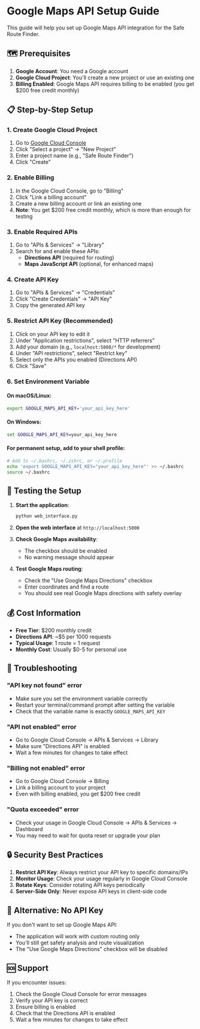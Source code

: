 # Google Maps API Setup Guide

This guide will help you set up Google Maps API integration for the Safe Route Finder.

## 🗺️ Prerequisites

1. **Google Account**: You need a Google account
2. **Google Cloud Project**: You'll create a new project or use an existing one
3. **Billing Enabled**: Google Maps API requires billing to be enabled (you get $200 free credit monthly)

## 📋 Step-by-Step Setup

### 1. Create Google Cloud Project

1. Go to [Google Cloud Console](https://console.cloud.google.com/)
2. Click "Select a project" → "New Project"
3. Enter a project name (e.g., "Safe Route Finder")
4. Click "Create"

### 2. Enable Billing

1. In the Google Cloud Console, go to "Billing"
2. Click "Link a billing account"
3. Create a new billing account or link an existing one
4. **Note**: You get $200 free credit monthly, which is more than enough for testing

### 3. Enable Required APIs

1. Go to "APIs & Services" → "Library"
2. Search for and enable these APIs:
   - **Directions API** (required for routing)
   - **Maps JavaScript API** (optional, for enhanced maps)

### 4. Create API Key

1. Go to "APIs & Services" → "Credentials"
2. Click "Create Credentials" → "API Key"
3. Copy the generated API key

### 5. Restrict API Key (Recommended)

1. Click on your API key to edit it
2. Under "Application restrictions", select "HTTP referrers"
3. Add your domain (e.g., `localhost:5000/*` for development)
4. Under "API restrictions", select "Restrict key"
5. Select only the APIs you enabled (Directions API)
6. Click "Save"

### 6. Set Environment Variable

#### On macOS/Linux:
```bash
export GOOGLE_MAPS_API_KEY='your_api_key_here'
```

#### On Windows:
```cmd
set GOOGLE_MAPS_API_KEY=your_api_key_here
```

#### For permanent setup, add to your shell profile:
```bash
# Add to ~/.bashrc, ~/.zshrc, or ~/.profile
echo 'export GOOGLE_MAPS_API_KEY="your_api_key_here"' >> ~/.bashrc
source ~/.bashrc
```

## 🚀 Testing the Setup

1. **Start the application**:
   ```bash
   python web_interface.py
   ```

2. **Open the web interface** at `http://localhost:5000`

3. **Check Google Maps availability**:
   - The checkbox should be enabled
   - No warning message should appear

4. **Test Google Maps routing**:
   - Check the "Use Google Maps Directions" checkbox
   - Enter coordinates and find a route
   - You should see real Google Maps directions with safety overlay

## 💰 Cost Information

- **Free Tier**: $200 monthly credit
- **Directions API**: ~$5 per 1000 requests
- **Typical Usage**: 1 route = 1 request
- **Monthly Cost**: Usually $0-5 for personal use

## 🔧 Troubleshooting

### "API key not found" error
- Make sure you set the environment variable correctly
- Restart your terminal/command prompt after setting the variable
- Check that the variable name is exactly `GOOGLE_MAPS_API_KEY`

### "API not enabled" error
- Go to Google Cloud Console → APIs & Services → Library
- Make sure "Directions API" is enabled
- Wait a few minutes for changes to take effect

### "Billing not enabled" error
- Go to Google Cloud Console → Billing
- Link a billing account to your project
- Even with billing enabled, you get $200 free credit

### "Quota exceeded" error
- Check your usage in Google Cloud Console → APIs & Services → Dashboard
- You may need to wait for quota reset or upgrade your plan

## 🔒 Security Best Practices

1. **Restrict API Key**: Always restrict your API key to specific domains/IPs
2. **Monitor Usage**: Check your usage regularly in Google Cloud Console
3. **Rotate Keys**: Consider rotating API keys periodically
4. **Server-Side Only**: Never expose API keys in client-side code

## 📱 Alternative: No API Key

If you don't want to set up Google Maps API:
- The application will work with custom routing only
- You'll still get safety analysis and route visualization
- The "Use Google Maps Directions" checkbox will be disabled

## 🆘 Support

If you encounter issues:
1. Check the Google Cloud Console for error messages
2. Verify your API key is correct
3. Ensure billing is enabled
4. Check that the Directions API is enabled
5. Wait a few minutes for changes to take effect 